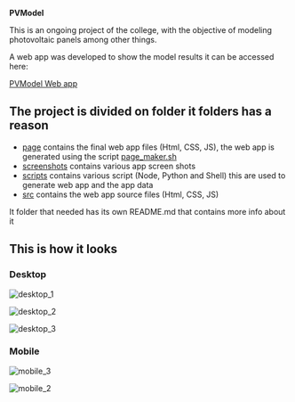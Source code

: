 **PVModel**

This is an ongoing project of the college, with the objective of modeling photovoltaic panels among other things.

A web app was developed to show the model results it can be accessed here:

[PVModel Web app](https://fgl27.github.io/PVModel/page/index.html)

## The project is divided on folder it folders has a reason

- [page](https://github.com/fgl27/PVModel/tree/master/page) contains the final web app files (Html, CSS, JS), the web app is generated using the script [page_maker.sh](https://github.com/fgl27/PVModel/blob/master/scripts/shell/page_maker.sh)
- [screenshots](https://github.com/fgl27/PVModel/tree/master/page) contains various app screen shots
- [scripts](https://github.com/fgl27/PVModel/tree/master/page) contains various script (Node, Python and Shell) this are used to generate web app and the app data
- [src](https://github.com/fgl27/PVModel/tree/master/page) contains the web app source files (Html, CSS, JS)

It folder that needed has its own README.md that contains more info about it

## This is how it looks

### Desktop

![desktop_1](https://fgl27.github.io/PVModel/screenshots/desktop_1.png)

![desktop_2](https://fgl27.github.io/PVModel/screenshots/desktop_2.png)

![desktop_3](https://fgl27.github.io/PVModel/screenshots/desktop_3.png)

### Mobile

![mobile_3](https://fgl27.github.io/PVModel/screenshots/mobile_1.png)

![mobile_2](https://fgl27.github.io/PVModel/screenshots/mobile_2.png)
